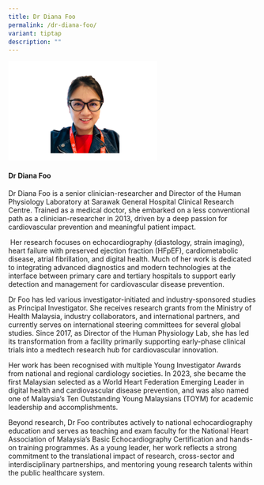```yaml
---
title: Dr Diana Foo
permalink: /dr-diana-foo/
variant: tiptap
description: ""
---
```

<p></p>
<div class="isomer-image-wrapper">
<img style="width: 60%;" height="auto" width="100%" alt="" src="/images/ASPIRE Network /Diana_Foo.png">
</div>
<h4>Dr Diana Foo</h4>
<p>Dr Diana Foo is a senior clinician-researcher and Director of the Human
Physiology Laboratory at Sarawak General Hospital Clinical Research Centre.
Trained as a medical doctor, she embarked on a less conventional path as
a clinician-researcher in 2013, driven by a deep passion for cardiovascular
prevention and meaningful patient impact.</p>
<p>&nbsp;Her research focuses on echocardiography (diastology, strain imaging),
heart failure with preserved ejection fraction (HFpEF), cardiometabolic
disease, atrial fibrillation, and digital health. Much of her work is dedicated
to integrating advanced diagnostics and modern technologies at the interface
between primary care and tertiary hospitals to support early detection
and management for cardiovascular disease prevention.</p>
<p>Dr Foo has led various investigator-initiated and industry-sponsored studies
as Principal Investigator. She receives research grants from the Ministry
of Health Malaysia, industry collaborators, and international partners,
and currently serves on international steering committees for several global
studies. Since 2017, as Director of the Human Physiology Lab, she has led
its transformation from a facility primarily supporting early-phase clinical
trials into a medtech research hub for cardiovascular innovation.</p>
<p>Her work has been recognised with multiple Young Investigator Awards from
national and regional cardiology societies. In 2023, she became the first
Malaysian selected as a World Heart Federation Emerging Leader in digital
health and cardiovascular disease prevention, and was also named one of
Malaysia’s Ten Outstanding Young Malaysians (TOYM) for academic leadership
and accomplishments.</p>
<p>Beyond research, Dr Foo contributes actively to national echocardiography
education and serves as teaching and exam faculty for the National Heart
Association of Malaysia’s Basic Echocardiography Certification and hands-on
training programmes. As a young leader, her work reflects a strong commitment
to the translational impact of research, cross-sector and interdisciplinary
partnerships, and mentoring young research talents within the public healthcare
system.</p>
<p>&nbsp;</p>